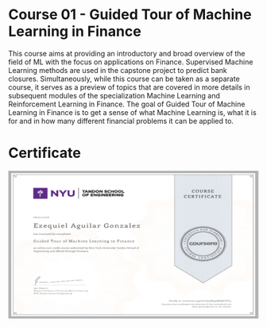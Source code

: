 # Course 01 - Guided Tour of Machine Learning in Finance

This course aims at providing an introductory and broad overview of the field of ML with the focus on applications on Finance. Supervised Machine Learning methods are used in the capstone project to predict bank closures. Simultaneously, while this course can be taken as a separate course, it serves as a preview of topics that are covered in more details in subsequent modules of the specialization Machine Learning and Reinforcement Learning in Finance. The goal of Guided Tour of Machine Learning in Finance is to get a sense of what Machine Learning is, what it is for and in how many different financial problems it can be applied to.

Certificate
==============

![Certificate](ezequiel-aguilar-NYU-Tandon-guided-tour-of-machine-learning-in-finance.png)
